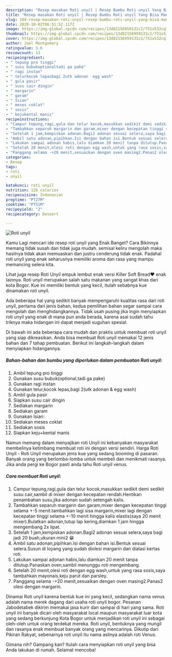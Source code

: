 ```yaml
---
description: "Resep masakan Roti unyil | Resep Bumbu Roti unyil Yang Bisa Manjain Lidah"
title: "Resep masakan Roti unyil | Resep Bumbu Roti unyil Yang Bisa Manjain Lidah"
slug: 104-resep-masakan-roti-unyil-resep-bumbu-roti-unyil-yang-bisa-manjain-lidah
date: 2020-10-02T06:51:52.117Z
image: https://img-global.cpcdn.com/recipes/13d82156959131c2/751x532cq70/roti-unyil-foto-resep-utama.jpg
thumbnail: https://img-global.cpcdn.com/recipes/13d82156959131c2/751x532cq70/roti-unyil-foto-resep-utama.jpg
cover: https://img-global.cpcdn.com/recipes/13d82156959131c2/751x532cq70/roti-unyil-foto-resep-utama.jpg
author: Joel Montgomery
ratingvalue: 3.6
reviewcount: 13
recipeingredient:
- " tepung pro tinggi"
- " susu bubukoptionaltadi ga pake"
- " ragi instan"
- " telurkocok lepasbagi 2utk adonan  egg wash"
- " gula pasir"
- " susu cair dingin"
- " margarin"
- " garam"
- " Isian"
- " meses coklat"
- " sosis"
- " kejukental manis"
recipeinstructions:
- "Campur tepung,ragi,gula dan telur kocok,masukkan sedikit demi sedikit susu cair,sambil di mixer dengan kecepatan rendah.Hentikan penambahan susu,jika adonan sudah setengah kalis."
- "Tambahkan separuh margarin dan garam,mixer dengan kecepatan tinggi selama +-5 menit.tambahkan lagi sisa margarin,mixer lagi dengan kecepatan tinggi selama +-10 menit hingga kalis elastis(saya 20 menit mixer).Bulatkan adonan,tutup lap kering,diamkan 1 jam hingga mengembang 2x lipat."
- "Setelah 1 jam,kempiskan adonan.Bagi2 adonan sesuai selera,saya bagi jadi 20 buah,ukuran mini2 😁"
- "Ambil satu adonan,pipihkan.Isi dengan bahan isi.Bentuk sesuai selera.Susun di loyang yang sudah diolesi margarin dan dialasi kertas roti."
- "Lakukan sampai adonan habis,lalu diamkan 20 menit tanpa ditutup.Panaskan oven,sambil menunggu roti mengembang."
- "Setelah 20 menit,olesi roti dengan egg wash,untuk yang rasa sosis,saya tambahkan mayonais,keju parut dan parsley."
- "Panggang selama -+20 menit,sesuaikan dengan oven masing2.Panas2 olesi dengan margarin."
categories:
- Resep
tags:
- roti
- unyil

katakunci: roti unyil 
nutrition: 126 calories
recipecuisine: Indonesian
preptime: "PT27M"
cooktime: "PT51M"
recipeyield: "2"
recipecategory: Dessert

---
```



![Roti unyil](https://img-global.cpcdn.com/recipes/13d82156959131c2/751x532cq70/roti-unyil-foto-resep-utama.jpg)

Kamu Lagi mencari ide resep roti unyil yang Enak Banget? Cara Bikinnya memang tidak susah dan tidak juga mudah. semisal keliru mengolah maka hasilnya tidak akan memuaskan dan justru cenderung tidak enak. Padahal roti unyil yang enak seharusnya memiliki aroma dan rasa yang mampu memancing selera kita.

Lihat juga resep Roti Unyil empuk lembut enak versi Killer Soft Bread❤️ enak lainnya. Roti unyil merupakan salah satu makanan yang sangat khas dari kota Bogor. Kue ini memiliki bentuk yang kecil, itulah sebabnya kue dinamakan roti unyil.

Ada beberapa hal yang sedikit banyak mempengaruhi kualitas rasa dari roti unyil, pertama dari jenis bahan, kedua pemilihan bahan segar sampai cara mengolah dan menghidangkannya. Tidak usah pusing jika ingin menyiapkan roti unyil yang enak di mana pun anda berada, karena asal sudah tahu triknya maka hidangan ini dapat menjadi suguhan spesial.


Di bawah ini ada beberapa cara mudah dan praktis untuk membuat roti unyil yang siap dikreasikan. Anda bisa membuat Roti unyil memakai 12 jenis bahan dan 7 tahap pembuatan. Berikut ini langkah-langkah dalam menyiapkan hidangannya.

<!--inarticleads1-->

##### Bahan-bahan dan bumbu yang diperlukan dalam pembuatan Roti unyil:

1. Ambil  tepung pro tinggi
1. Gunakan  susu bubuk(optional,tadi ga pake)
1. Gunakan  ragi instan
1. Gunakan  telur,kocok lepas,bagi 2(utk adonan &amp; egg wash)
1. Ambil  gula pasir
1. Siapkan  susu cair dingin
1. Sediakan  margarin
1. Sediakan  garam
1. Gunakan  Isian:
1. Sediakan  meses coklat
1. Sediakan  sosis
1. Siapkan  keju+kental manis


Namun memang dalam menyajikan roti Unyil ini kebanyakan masyarakat membelinya ketimbang membuat roti ini dengan versi sendiri. Harga Roti Unyil - Roti Unyil merupakan jenis kue yang sedang booming di pasaran. Banyak orang yang berlomba-lomba untuk membeli dan menikmati rasanya. Jika anda pergi ke Bogor pasti anda tahu Roti unyil venus. 

<!--inarticleads2-->

##### Cara membuat Roti unyil:

1. Campur tepung,ragi,gula dan telur kocok,masukkan sedikit demi sedikit susu cair,sambil di mixer dengan kecepatan rendah.Hentikan penambahan susu,jika adonan sudah setengah kalis.
1. Tambahkan separuh margarin dan garam,mixer dengan kecepatan tinggi selama +-5 menit.tambahkan lagi sisa margarin,mixer lagi dengan kecepatan tinggi selama +-10 menit hingga kalis elastis(saya 20 menit mixer).Bulatkan adonan,tutup lap kering,diamkan 1 jam hingga mengembang 2x lipat.
1. Setelah 1 jam,kempiskan adonan.Bagi2 adonan sesuai selera,saya bagi jadi 20 buah,ukuran mini2 😁
1. Ambil satu adonan,pipihkan.Isi dengan bahan isi.Bentuk sesuai selera.Susun di loyang yang sudah diolesi margarin dan dialasi kertas roti.
1. Lakukan sampai adonan habis,lalu diamkan 20 menit tanpa ditutup.Panaskan oven,sambil menunggu roti mengembang.
1. Setelah 20 menit,olesi roti dengan egg wash,untuk yang rasa sosis,saya tambahkan mayonais,keju parut dan parsley.
1. Panggang selama -+20 menit,sesuaikan dengan oven masing2.Panas2 olesi dengan margarin.


Dinamai Roti unyil karena bentuk kue ini yang kecil, sedangkan nama venus adalah nama merek dagang dari usaha roti unyil bogor. Pesanan Jabodetabek dikirim memakai jasa kurir dan sampai di hari yang sama. Roti unyil ini banyak dicari oleh masyarakat local maupun masyarakat luar kota yang sedang berkunjung Kota Bogor untuk menjadikan roti unyil ini sebagai oleh-oleh untuk orang terdekat mereka. Roti unyil, bentuknya yang mungil dan rasanya enak membuat banyak orang yang mencarinya. Dikutip dari Pikiran Rakyat, sebenarnya roti unyil itu nama aslinya adalah roti Venus. 

Gimana nih? Gampang kan? Itulah cara menyiapkan roti unyil yang bisa Anda lakukan di rumah. Selamat mencoba!

